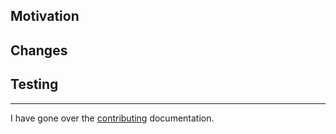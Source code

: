 ## Motivation

<!-- Why are you making this change, what problem does it solve? Include links to relevant tickets. -->

## Changes

<!-- What does this change exactly? Who will be affected? Include relevant screenshots, videos, links. -->

## Testing

<!-- How can the reviewer confirm these changes do what you say they do? Are there automated tests? -->

---

I have gone over the [contributing](https://github.com/DataDog/browser-sdk/blob/master/CONTRIBUTING.md) documentation.
